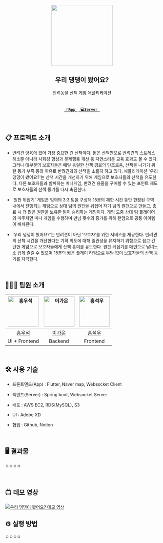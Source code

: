<div align="center">
    <img src="https://avatars.githubusercontent.com/u/147491493?s=400&u=9b64e0efae53ecdf687191d43c12ad88375c9441&v=4" width="200" height="200">
</div>

<div align="center">
    <h2>우리 댕댕이 봤어요?</h2>
    반려동물 산책 게임 애플리케이션
    <br><br>
    <h4><code><a href="https://github.com/2023-2-Capstone-Team03-Incandescent/woodaeng-app/" target="_blank" title="App Repo"> 📱App </a></code>
    <code><a href="https://github.com/2023-2-Capstone-Team03-Incandescent/woodaeng-server/" target="_blank" title="Server Repo"> 💻Server </a></code></h4>
</div>

<br>

## 📋 프로젝트 소개

- 반려견 양육에 있어 가장 중요한 건 산책이다. 짧은 산책만으로 반려견의 스트레스 해소뿐 아니라 사회성 향상과 문제행동 개선 등 자연스러운 교육 효과도 볼 수 있다. 그러나 대부분의 보호자들은 매일 동일한 산책 경로의 단조로움, 산책을 나가기 위한 동기 부족 등의 이유로 반려견과의 산책을 소홀히 하고 있다. 애플리케이션 '우리 댕댕이 봤어요?'는 산책 시간을 개선하기 위해 게임으로 보호자들의 산책을 유도한다. 다른 보호자들과 함께하는 미니게임, 반려견 용품을 구매할 수 있는 포인트 제도로 보호자들의 산책 동기를 다시 촉진한다.
- '원판 뒤집기' 게임은 임의의 3:3 팀을 구성해 15분의 제한 시간 동안 한정된 구역 내에서 진행되는 게임으로 상대 팀의 원판을 뒤집어 자기 팀의 원판으로 만들고, 종료 시 더 많은 원판을 보유한 팀이 승리하는 게임이다. 게임 도중 상대 팀 플레이어와 마주치면 미니 게임을 수행하며 만남 횟수의 증가를 위해 랜덤으로 공통 아이템이 배치된다.
- '우리 댕댕이 봤어요?'는 반려견이 아닌 ‘보호자’를 위한 서비스를 제공한다. 반려견의 산책 시간을 개선한다는 기획 의도에 대해 일관성을 유지하기 위함으로 쉽고 간단한 게임으로 보호자들에게 산책 흥미를 유도한다. 원판 뒤집기를 메인으로 남녀노소 쉽게 즐길 수 있으며 15분의 짧은 플레이 타임으로 부담 없이 보호자들의 산책 동기를 자극한다.

  <br>

## 👨‍👦‍👦 팀원 소개

| <img alt="홍우석" src="https://avatars.githubusercontent.com/u/153263048?v=4" height="100"/> | <img alt="이가은" src="https://avatars.githubusercontent.com/u/87005562?v=4" height="100"/> | <img alt="홍석우" src="https://avatars.githubusercontent.com/u/127665187?s=96&v=4" height="100"/> |
| :----------------------------------------------------------------------------------------: | :----------------------------------------------------------------------------------------: | :----------------------------------------------------------------------------------------: |
|                            [홍우석](https://github.com/hongwoosa)                            |                            [이가은](https://github.com/tthisag246)                            |                            [홍석우](https://github.com/CAUseokwoo)                            |
|                            UI + Frontend                            |                            Backend                            |                            Frontend                            |

<br>

## 🛠 사용 기술

- 프론트엔드(App) : Flutter, Naver map, Websocket Client

- 백엔드(Server) : Spring boot, Websocket Server

- 배포 : AWS EC2, RDS(MySQL), S3

- UI : Adobe XD

- 협업 : Github, Notion

<br>

## 🖥 결과물

ㅇㅇㅇㅇ

<br />

## :tv: 데모 영상

[![우리 댕댕이 봤어요? 데모 영상](http://img.youtube.com/vi/5L6Vr1f91Fg/0.jpg)](https://youtu.be/5L6Vr1f91Fg)
<br>

## ⚙ 실행 방법

ㅇㅇㅇㅇ
